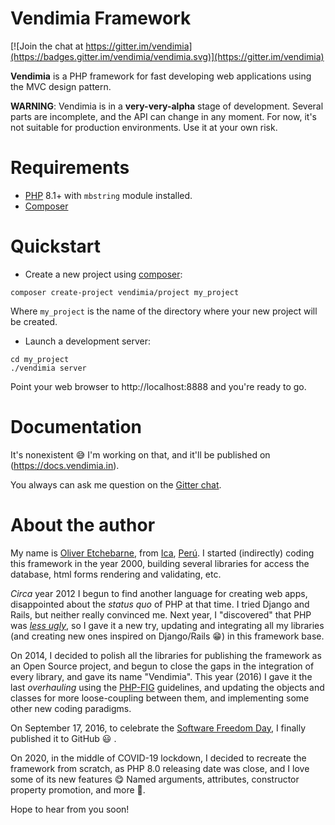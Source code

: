 # Vendimia Framework

[![Join the chat at https://gitter.im/vendimia](https://badges.gitter.im/vendimia/vendimia.svg)](https://gitter.im/vendimia)

**Vendimia** is a PHP framework for fast developing web applications using the MVC design pattern.

**WARNING**: Vendimia is in a **very-very-alpha** stage of development. Several parts are incomplete, and the API can change in any moment. For now, it's not suitable for production environments. Use it at your own risk.

# Requirements

* [PHP](https://www.php.net/releases/8.1/en.php) 8.1+ with `mbstring` module installed.
* [Composer](https://getcomposer.org/)

# Quickstart

* Create a new project using [composer](https://getcomposer.org/):

```
composer create-project vendimia/project my_project
```

Where `my_project` is the name of the directory where your new project will be created.

* Launch a development server:

```
cd my_project
./vendimia server
```

Point your web browser to http://localhost:8888 and you're ready to go.

# Documentation

It's nonexistent :sweat_smile: I'm working on that, and it'll be published on (https://docs.vendimia.in).

You always can ask me question on the [Gitter chat](https://gitter.im/vendimia/vendimia).

# About the author

My name is [Oliver Etchebarne](http://drmad.org), from [Ica](https://en.wikipedia.org/wiki/Ica,_Peru), [Perú](https://en.wikipedia.org/wiki/Peru). I started (indirectly) coding this framework in the year 2000, building several libraries for access the database, html forms rendering and validating, etc.

*Circa* year 2012 I begun to find another language for creating web apps, disappointed about the *status quo* of PHP at that time. I tried Django and Rails, but neither really convinced me. Next year, I "discovered" that PHP was *[less ugly](https://drmad.org/blog/10-cosas-que-probablemente-no-sabias-de-php.html)*, so I gave it a new try, updating and integrating all my libraries (and creating new ones inspired on Django/Rails :grin:) in this framework base.

On 2014, I decided to polish all the libraries for publishing the framework as an Open Source project, and begun to close the gaps in the integration of every library, and gave its name "Vendimia". This year (2016) I gave it the last *overhauling* using the [PHP-FIG](http://www.php-fig.org/) guidelines, and updating the objects and classes for more loose-coupling between them, and implementing some other new coding paradigms.

On September 17, 2016, to celebrate the [Software Freedom Day](http://www.softwarefreedomday.org/), I finally published it to GitHub :smiley: .

On 2020, in the middle of COVID-19 lockdown, I decided to recreate the framework from scratch, as PHP 8.0 releasing date was close, and I love some of its new features 😋 Named arguments, attributes, constructor property promotion, and more 💙.

Hope to hear from you soon!
